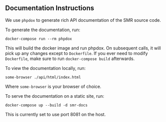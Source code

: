 Documentation Instructions
--------------------------
We use `phpdox` to generate rich API documentation of the SMR source code.

To generate the documentation, run:

```
docker-compose run --rm phpdox
```

This will build the docker image and run phpdox. On subsequent calls, it
will pick up any changes except to `Dockerfile`. If you ever need to modify
`Dockerfile`, make sure to run `docker-compose build` afterwards.

To view the documentation locally, run:

```
some-browser ./api/html/index.html
```

Where `some-browser` is your browser of choice.

To serve the documentation on a static site, run:

```
docker-compose up --build -d smr-docs
```

This is currently set to use port 8081 on the host.
